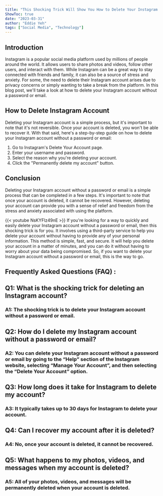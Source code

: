 ```yaml
---
title: "This Shocking Trick Will Show You How to Delete Your Instagram Account Without a Password or Email!"
ShowToc: true 
date: "2023-03-31"
author: "Eddie Yeh" 
tags: ["Social Media", "Technology"]
---
```

## Introduction

Instagram is a popular social media platform used by millions of people around the world. It allows users to share photos and videos, follow other users, and interact with them. While Instagram can be a great way to stay connected with friends and family, it can also be a source of stress and anxiety. For some, the need to delete their Instagram account arises due to privacy concerns or simply wanting to take a break from the platform. In this blog post, we'll take a look at how to delete your Instagram account without a password or email.

## How to Delete Instagram Account

Deleting your Instagram account is a simple process, but it's important to note that it's not reversible. Once your account is deleted, you won't be able to recover it. With that said, here's a step-by-step guide on how to delete your Instagram account without a password or email:

1. Go to Instagram's Delete Your Account page.
2. Enter your username and password.
3. Select the reason why you're deleting your account.
4. Click the "Permanently delete my account" button.

## Conclusion

Deleting your Instagram account without a password or email is a simple process that can be completed in a few steps. It's important to note that once your account is deleted, it cannot be recovered. However, deleting your account can provide you with a sense of relief and freedom from the stress and anxiety associated with using the platform.

{{< youtube NsKYFlz49nE >}} 
If you're looking for a way to quickly and easily delete your Instagram account without a password or email, then this shocking trick is for you. It involves using a third-party service to help you delete your account without having to provide any of your personal information. This method is simple, fast, and secure. It will help you delete your account in a matter of minutes, and you can do it without having to worry about your data being compromised. So, if you want to delete your Instagram account without a password or email, this is the way to go.

## Frequently Asked Questions (FAQ) :
<h2>Q1: What is the shocking trick for deleting an Instagram account?</h2>

<h3>A1: The shocking trick is to delete your Instagram account without a password or email.</h3>

<h2>Q2: How do I delete my Instagram account without a password or email?</h2>

<h3>A2: You can delete your Instagram account without a password or email by going to the “Help” section of the Instagram website, selecting “Manage Your Account”, and then selecting the “Delete Your Account” option.</h3>

<h2>Q3: How long does it take for Instagram to delete my account?</h2>

<h3>A3: It typically takes up to 30 days for Instagram to delete your account.</h3>

<h2>Q4: Can I recover my account after it is deleted?</h2>

<h3>A4: No, once your account is deleted, it cannot be recovered.</h3>

<h2>Q5: What happens to my photos, videos, and messages when my account is deleted?</h2>

<h3>A5: All of your photos, videos, and messages will be permanently deleted when your account is deleted.</h3>


